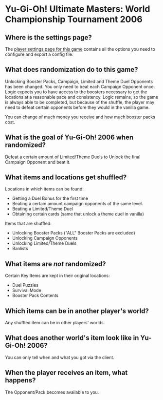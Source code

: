# Yu-Gi-Oh! Ultimate Masters: World Championship Tournament 2006

## Where is the settings page?

The [player settings page for this game](../player-settings) contains all the options you need to configure and
export a config file.

## What does randomization do to this game?

Unlocking Booster Packs, Campaign, Limited and Theme Duel Opponents has been changed.
You only need to beat each Campaign Opponent once.
Logic expects you to have access to the boosters necessary to get the locations at a reasonable pace and consistency. 
Logic remains, so the game is always able to be completed, but because of the shuffle, the player may need to defeat certain opponents before they
would in the vanilla game.

You can change of much money you receive and how much booster packs cost.

## What is the goal of Yu-Gi-Oh! 2006 when randomized?

Defeat a certain amount of Limited/Theme Duels to Unlock the final Campaign Opponent and beat it.

## What items and locations get shuffled?

Locations in which items can be found:
- Getting a Duel Bonus for the first time
- Beating a certain amount campaign opponents of the same level.
- Beating a Limited/Theme Duel
- Obtaining certain cards (same that unlock a theme duel in vanilla)

Items that are shuffled:
- Unlocking Booster Packs ("ALL" Booster Packs are excluded)
- Unlocking Campaign Opponents
- Unlocking Limited/Theme Duels
- Banlists

## What items are _not_ randomized?
Certain Key Items are kept in their original locations:
- Duel Puzzles
- Survival Mode
- Booster Pack Contents

## Which items can be in another player's world?

Any shuffled item can be in other players' worlds.


## What does another world's item look like in Yu-Gi-Oh! 2006?

You can only tell when and what you got via the client.

## When the player receives an item, what happens?

The Opponent/Pack becomes available to you.
